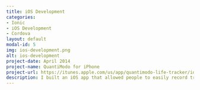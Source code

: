 ```yaml
---
title: iOS Development
categories:
- Ionic
- iOS Development
- Cordova
layout: default
modal-id: 5
img: ios-development.png
alt: ios-development
project-date: April 2014
project-name: QuantiModo for iPhone
project-url: https://itunes.apple.com/us/app/quantimodo-life-tracker/id1115037060?mt=8
description: I built an iOS app that allowed people to easily record treatments and symptoms using interactive push notifications. It can import data from dozens of other apps and devices.  Then it analyzes it and reveals the most significant hidden factors worsening or improving your symptoms. 
---
```


